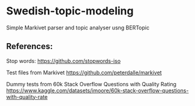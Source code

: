 # Swedish-topic-modeling 

Simple Markivet parser and topic analyser usng BERTopic


## References:
Stop words:
https://github.com/stopwords-iso

Test files from Markivet
https://github.com/peterdalle/markivet

Dummy tests from 60k Stack Overflow Questions with Quality Rating
https://www.kaggle.com/datasets/imoore/60k-stack-overflow-questions-with-quality-rate

